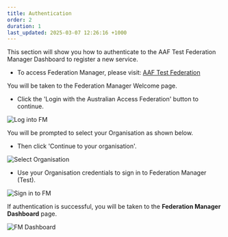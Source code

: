 ```yaml
---
title: Authentication
order: 2
duration: 1
last_updated: 2025-03-07 12:26:16 +1000
---
```


This section will show you how to authenticate to the AAF Test Federation Manager Dashboard to register a new service.

- To access Federation Manager, please visit: [AAF Test Federation](https://manager.test.aaf.edu.au)

You will be taken to the Federation Manager Welcome page.

- Click the 'Login with the Australian Access Federation' button to continue.

![Log into FM](/assets/images/log-into-federation-manager/FM-login.png)


You will be prompted to select your Organisation as shown below.

- Then click 'Continue to your organisation'.

![Select Organisation](/assets/images/log-into-federation-manager/sign-in-to-org-FM.png)

- Use your Organisation credentials to sign in to Federation Manager (Test).

![Sign in to FM](/assets/images/log-into-federation-manager/sign-in-to-FM.png)

If authentication is successful, you will be taken to the **Federation Manager Dashboard** page.

![FM Dashboard](/assets/images/log-into-federation-manager/FM-dashboard-gen.png)